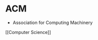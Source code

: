 # ACM

- Association for Computing Machinery

[[Computer Science]]

[//begin]: # "Autogenerated link references for markdown compatibility"
[computer-science]: computer-science "Computer Science"
[//end]: # "Autogenerated link references"